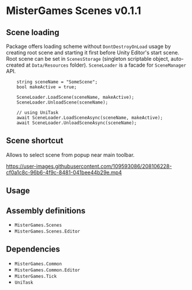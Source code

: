 # MisterGames Scenes v0.1.1

## Scene loading

Package offers loading scheme without `DontDestroyOnLoad` usage by creating root scene and starting it first before Unity Editor's start scene.
Root scene can be set in `ScenesStorage` (singleton scriptable object, auto-created at `Data/Resources` folder). `SceneLoader` is a facade for `SceneManager` API.

```
    string sceneName = "SomeScene";
    bool makeActive = true;

    SceneLoader.LoadScene(sceneName, makeActive);
    SceneLoader.UnloadScene(sceneName);

    // using UniTask
    await SceneLoader.LoadSceneAsync(sceneName, makeActive);
    await SceneLoader.UnloadSceneAsync(sceneName);
```

## Scene shortcut

Allows to select scene from popup near main toolbar.

https://user-images.githubusercontent.com/109593086/208106228-cf0a1c8c-96b6-4f9c-8481-041bee44b29e.mp4

## Usage


## Assembly definitions
- `MisterGames.Scenes`
- `MisterGames.Scenes.Editor`

## Dependencies
- `MisterGames.Common`
- `MisterGames.Common.Editor`
- `MisterGames.Tick`
- `UniTask`
